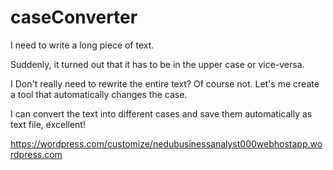 # caseConverter

I need to write a long piece of text.

Suddenly, it turned out that it has to be in the upper case or vice-versa. 

I Don't really need to rewrite the entire text? Of course not. Let's me create a tool that automatically changes the case.

I can convert the text into different cases and save them automatically  as text file, excellent! 


https://wordpress.com/customize/nedubusinessanalyst000webhostapp.wordpress.com
